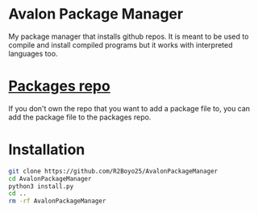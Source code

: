 # Avalon Package Manager

My package manager that installs github repos.
It is meant to be used to compile and install compiled programs but it works with interpreted languages too.

# [Packages repo](https://github.com/R2Boyo25/AvalonPMPackages)

If you don't own the repo that you want to add a package file to, you can add the package file to the packages repo.

# Installation
```bash
git clone https://github.com/R2Boyo25/AvalonPackageManager
cd AvalonPackageManager
python3 install.py
cd ..
rm -rf AvalonPackageManager
```